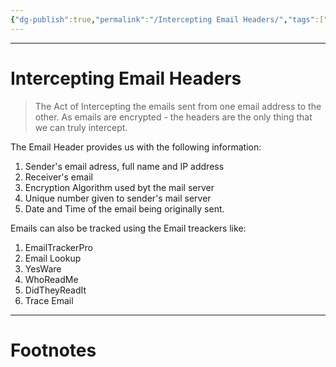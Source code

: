 ```yaml
---
{"dg-publish":true,"permalink":"/Intercepting Email Headers/","tags":["Academics","CyberSec","EthHack","Espionage"]}
---
```



---
# Intercepting Email Headers
> The Act of Intercepting the emails sent from one email address to the other. As emails are encrypted - the headers are the only thing that we can truly intercept.

The Email Header provides us with the following information:
1. Sender's email adress, full name and IP address
2. Receiver's email
3. Encryption Algorithm used byt the mail server
4. Unique number given to sender's mail server
5. Date and Time of the email being originally sent.

Emails can also be tracked using the Email treackers like:
1. EmailTrackerPro
2. Email Lookup
3. YesWare
4. WhoReadMe
5. DidTheyReadIt
6. Trace Email

---
# Footnotes
